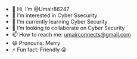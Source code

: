 - 👋 Hi, I’m @Umair86247
- 👀 I’m interested in Cyber Ssecurity
- 🌱 I’m currently learning Cyber Security
- 💞️ I’m looking to collaborate on Cyber Security
- 📫 How to reach me: umairconnects@gmail.com
- 😄 Pronouns: Merry
- ⚡ Fun fact: Friendly 😜

<!---
Umair86247/Umair86247 is a ✨ special ✨ repository because its `README.md` (this file) appears on your GitHub profile.
You can click the Preview link to take a look at your changes.
--->
